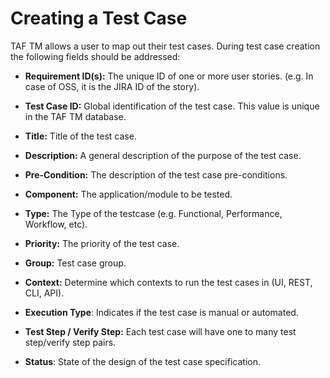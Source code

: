 <head>
   <title>TAF Test Management - Creating a Test Case</title>
</head>

# Creating a Test Case

TAF TM allows a user to map out their test cases. During test case creation the following fields should be addressed:

* **Requirement ID(s):** The unique ID of one or more user stories. (e.g. In case of OSS, it is the JIRA ID of the story).

* **Test Case ID:** Global identification of the test case. This value is unique in the TAF TM database.

* **Title:** Title of the test case.

* **Description:** A general description of the purpose of the test case.

* **Pre-Condition:** The description of the test case pre-conditions.

* **Component:** The application/module to be tested.

* **Type:** The Type of the testcase (e.g. Functional, Performance, Workflow, etc).

* **Priority:** The priority of the test case.

* **Group:** Test case group.

* **Context:** Determine which contexts to run the test cases in (UI, REST, CLI, API).

* **Execution Type**: Indicates if the test case is manual or automated.

* **Test Step / Verify Step:** Each test case will have one to many test step/verify step pairs.

* **Status**: State of the design of the test case specification.

